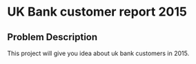 # UK Bank customer report 2015

## Problem Description 
This project will give you idea about uk bank customers in 2015.

